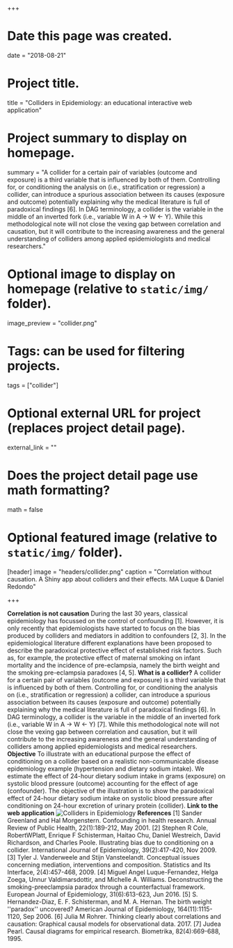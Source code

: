 +++
# Date this page was created.
date = "2018-08-21"

# Project title.
title = "Colliders in Epidemiology: an educational interactive web application"

# Project summary to display on homepage.
summary = "A collider for a certain pair of variables (outcome and exposure) is a third variable that is influenced by both of them. Controlling for, or conditioning the analysis on (i.e., stratification or regression) a collider, can introduce a spurious association between its causes (exposure and outcome) potentially explaining why the medical literature is full of paradoxical findings [6]. In DAG terminology, a collider is the variable in the middle of an inverted fork (i.e., variable W in A -> W <- Y). While this methodological note will not close the vexing gap between correlation and causation, but it will contribute to the increasing awareness and the general understanding of colliders among applied epidemiologists and medical researchers."

# Optional image to display on homepage (relative to `static/img/` folder).
image_preview = "collider.png"

# Tags: can be used for filtering projects.
tags = ["collider"]

# Optional external URL for project (replaces project detail page).
external_link = ""

# Does the project detail page use math formatting?
math = false

# Optional featured image (relative to `static/img/` folder).
[header]
image = "headers/collider.png"
caption = "Correlation without causation. A Shiny app about colliders and their effects. MA Luque & Daniel Redondo"

+++

**Correlation is not causation**
During the last 30 years, classical epidemiology has focussed on the control of confounding [1]. However, it is only recently that epidemiologists have started to focus on the bias produced by colliders and mediators in addition to confounders [2, 3]. In the epidemiological literature different explanations have been proposed to describe the paradoxical protective effect of established risk factors. Such as, for example, the protective effect of maternal smoking on infant mortality and the incidence of pre-eclampsia, namely the birth weight and the smoking pre-eclampsia paradoxes [4, 5].
**What is a collider?**
A collider for a certain pair of variables (outcome and exposure) is a third variable that is influenced by both of them. Controlling for, or conditioning the analysis on (i.e., stratification or regression) a collider, can introduce a spurious association between its causes (exposure and outcome) potentially explaining why the medical literature is full of paradoxical findings [6]. In DAG terminology, a collider is the variable in the middle of an inverted fork (i.e., variable W in A -> W <- Y) [7]. While this methodological note will not close the vexing gap between correlation and causation, but it will contribute to the increasing awareness and the general understanding of colliders among applied epidemiologists and medical researchers.
**Objective**
To illustrate with an educational purpose the effect of conditioning on a collider based on a realistic non-communicable disease epidemiology example (hypertension and dietary sodium intake). We estimate the effect of 24-hour dietary sodium intake in grams (exposure) on systolic blood pressure (outcome) accounting for the effect of age (confounder). The objective of the illustration is to show the paradoxical effect of 24-hour dietary sodium intake on systolic blood pressure after conditioning on 24-hour excretion of urinary protein (collider).
**Link to the web application**
![Colliders in Epidemiology](http://watzilei.com/shiny/collider/)
**References**
[1] Sander Greenland and Hal Morgenstern. Confounding in health research. Annual Review of Public Health, 22(1):189-212, May 2001.
[2] Stephen R Cole, RobertWPlatt, Enrique F Schisterman, Haitao Chu, Daniel Westreich, David Richardson, and Charles Poole. Illustrating bias due to conditioning on a collider. International Journal of Epidemiology, 39(2):417-420, Nov 2009.
[3] Tyler J. Vanderweele and Stijn Vansteelandt. Conceptual issues concerning mediation, interventions and composition. Statistics and Its Interface, 2(4):457-468, 2009.
[4] Miguel Angel Luque-Fernandez, Helga Zoega, Unnur Valdimarsdottir, and Michelle A. Williams. Deconstructing the smoking-preeclampsia paradox through a counterfactual framework. European Journal of Epidemiology, 31(6):613-623, Jun 2016.
[5] S. Hernandez-Diaz, E. F. Schisterman, and M. A. Hernan. The birth weight ''paradox'' uncovered? American Journal of Epidemiology, 164(11):1115-1120, Sep 2006.
[6] Julia M Rohrer. Thinking clearly about correlations and causation: Graphical causal models for observational data. 2017.
[7] Judea Pearl. Causal diagrams for empirical research. Biometrika, 82(4):669-688, 1995.
